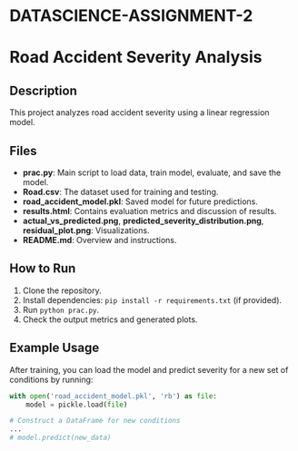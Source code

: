 # DATASCIENCE-ASSIGNMENT-2
# Road Accident Severity Analysis

## Description
This project analyzes road accident severity using a linear regression model.

## Files
- **prac.py**: Main script to load data, train model, evaluate, and save the model.
- **Road.csv**: The dataset used for training and testing.
- **road_accident_model.pkl**: Saved model for future predictions.
- **results.html**: Contains evaluation metrics and discussion of results.
- **actual_vs_predicted.png**, **predicted_severity_distribution.png**, **residual_plot.png**: Visualizations.
- **README.md**: Overview and instructions.

## How to Run
1. Clone the repository.
2. Install dependencies: `pip install -r requirements.txt` (if provided).
3. Run `python prac.py`.
4. Check the output metrics and generated plots.

## Example Usage
After training, you can load the model and predict severity for a new set of conditions by running:
```python
with open('road_accident_model.pkl', 'rb') as file:
    model = pickle.load(file)

# Construct a DataFrame for new conditions
...
# model.predict(new_data)

